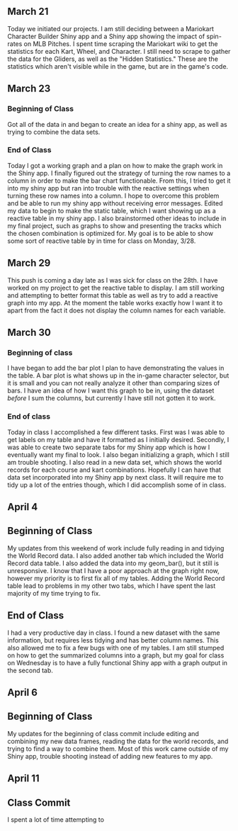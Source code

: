 ## March 21

Today we initiated our projects. I am still deciding between a Mariokart Character Builder Shiny app and a Shiny app showing the impact of spin-rates on MLB Pitches. I spent time scraping the Mariokart wiki to get the statistics for each Kart, Wheel, and Character. I still need to scrape to gather the data for the Gliders, as well as the "Hidden Statistics." These are the statistics which aren't visible while in the game, but are in the game's code.

## March 23 

### Beginning of Class

Got all of the data in and began to create an idea for a shiny app, as well as trying to combine the data sets. 

### End of Class

Today I got a working graph and a plan on how to make the graph work in the Shiny app. I finally figured out the strategy of turning the row names to a column in order to make the bar chart functionable. From this, I tried to get it into my shiny app but ran into trouble with the reactive settings when turning these row names into a column. I hope to overcome this problem and be able to run my shiny app without receiving error messages.
Edited my data to begin to make the static table, which I want showing up as a reactive table in my shiny app. I also brainstormed other ideas to include in my final project, such as graphs to show and presenting the tracks which the chosen combination is optimized for. My goal is to be able to show some sort of reactive table by in time for class on Monday, 3/28.

## March 29

This push is coming a day late as I was sick for class on the 28th. I have worked on my project to get the reactive table to display. I am still working and attempting to better format this table as well as try to add a reactive graph into my app. At the moment the table works exactly how I want it to apart from the fact it does not display the column names for each variable. 


## March 30

### Beginning of class

I have  began to add the bar plot I plan to have demonstrating the values in the table. A bar plot is what shows up in the in-game character selector, but it is small and you can not really analyze it other than comparing sizes of bars. I have an idea of how I want this graph to be in, using the dataset _before_ I sum the columns, but currently I have still not gotten it to work.

### End of class

Today in class I accomplished a few different tasks. First was I was able to get labels on my table and have it formatted as I initially desired. Secondly, I was able to create two separate tabs for my Shiny app which is how I eventually want my final to look. I also began initializing a graph, which I still am trouble shooting. I also read in a new data set, which shows the world records for each course and kart combinations. Hopefully I can have that data set incorporated into my Shiny app by next class. It will require me to tidy up a lot of the entries though, which I did accomplish some of in class.

## April 4

## Beginning of Class

My updates from this weekend of work include fully reading in and tidying the World Record data. I also added another tab which included the World Record data table. I also added the data into my geom_bar(), but it still is unresponsive. I know that I have a poor approach at the graph right now, however my priority is to first fix all of my tables. Adding the World Record table lead to problems in my other two tabs, which I have spent the last majority of my time trying to fix.

## End of Class

I had a very productive day in class. I found a new dataset with the same information, but requires less tidying and has better column names. This also allowed me to fix a few bugs with one of my tables. I am still stumped on how to get the summarized columns into a graph, but my goal for class on Wednesday is to have a fully functional Shiny app with a graph output in the second tab.


## April 6

## Beginning of Class

My updates for the beginning of class commit include editing and combining my new data frames, reading the data for the world records, and trying to find a way to combine them. Most of this work came outside of my Shiny app, trouble shooting instead of adding new features to my app. 

## April 11

## Class Commit

I spent a lot of time attempting to 
